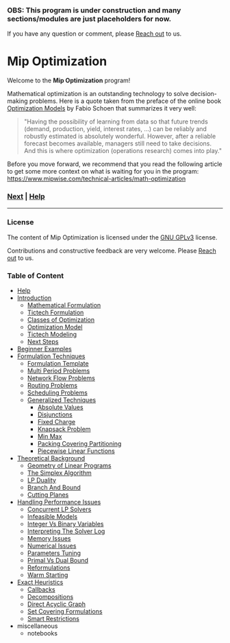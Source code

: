 ### **OBS: This program is under construction and many sections/modules are just placeholders for now.**

If you have any question or comment, please 
[Reach out](https://www.mipwise.com/contact) to us.

# Mip Optimization

Welcome to the **Mip Optimization** program!

Mathematical optimization is an outstanding technology to solve 
decision-making problems. Here is a quote taken from the preface of the online 
book [Optimization Models][optimization_modes_book] by Fabio Schoen that 
summarizes it very well: 

>"Having the possibility of learning from data so that future trends (demand,
production, yield, interest rates, …) can be reliably and robustly estimated 
is absolutely wonderful. However, after a reliable forecast becomes 
available, managers still need to take decisions. And this is where 
optimization (operations research) comes into play."

Before you move forward, we recommend that you read the following article to 
get some more context on what is waiting for you in the program:
https://www.mipwise.com/technical-articles/math-optimization

[optimization_modes_book]: https://webgol.dinfo.unifi.it/OptimizationModels/contents.html

### [Next][next] | [Help][help]

[next]: 1_introduction/README.md
[help]: 0_help/README.md

---

### License
The content of Mip Optimization is licensed under the [GNU GPLv3](LICENSE) 
license.

Contributions and constructive feedback are very welcome. 
Please [Reach out](https://www.mipwise.com/contact) to us.

### Table of Content
- [Help](./0_help/README.md)
- [Introduction](./1_introduction/README.md)
	- [Mathematical Formulation](./1_introduction/1_mathematical_formulation/README.md)
	- [Tictech Formulation](./1_introduction/2_tictech_formulation/README.md)
	- [Classes of Optimization](./1_introduction/3_classes_of_optimization/README.md)
	- [Optimization Model](./1_introduction/4_optimization_model/README.md)
	- [Tictech Modeling](./1_introduction/5_tictech_modeling/README.md)
	- [Next Steps](./1_introduction/next_steps/README.md)
- [Beginner Examples](./2_beginner_examples/README.md)
- [Formulation Techniques](./3_formulation_techniques/README.md)
	- [Formulation Template](./3_formulation_techniques/0_formulation_template/README.md)
	- [Multi Period Problems](./3_formulation_techniques/1_multi_period_problems/README.md)
	- [Network Flow Problems](./3_formulation_techniques/2_network_flow_problems/README.md)
	- [Routing Problems](./3_formulation_techniques/3_routing_problems/README.md)
	- [Scheduling Problems](./3_formulation_techniques/4_scheduling_problems/README.md)
	- [Generalized Techniques](./3_formulation_techniques/5_generalized_techniques/README.md)
		- [Absolute Values](./3_formulation_techniques/5_generalized_techniques/absolute_values/README.md)
		- [Disjunctions](./3_formulation_techniques/5_generalized_techniques/disjunctions/README.md)
		- [Fixed Charge](./3_formulation_techniques/5_generalized_techniques/fixed_charge/README.md)
		- [Knapsack Problem](./3_formulation_techniques/5_generalized_techniques/knapsack_problem/README.md)
		- [Min Max](./3_formulation_techniques/5_generalized_techniques/min_max/README.md)
		- [Packing Covering Partitioning](./3_formulation_techniques/5_generalized_techniques/packing_covering_partitioning/README.md)
		- [Piecewise Linear Functions](./3_formulation_techniques/5_generalized_techniques/piecewise_linear_functions/README.md)
- [Theoretical Background](./4_theoretical_background/README.md)
	- [Geometry of Linear Programs](./4_theoretical_background/1_geometry_of_linear_programs/README.md)
	- [The Simplex Algorithm](./4_theoretical_background/2_the_simplex_algorithm/README.md)
	- [LP Duality](./4_theoretical_background/3_lp_duality/README.md)
	- [Branch And Bound](./4_theoretical_background/4_branch_and_bound/README.md)
	- [Cutting Planes](./4_theoretical_background/5_cutting_planes/README.md)
- [Handling Performance Issues](./5_handling_performance_issues/README.md)
	- [Concurrent LP Solvers](./5_handling_performance_issues/concurrent_lp_solvers/README.md)
	- [Infeasible Models](./5_handling_performance_issues/infeasible_models/README.md)
	- [Integer Vs Binary Variables](./5_handling_performance_issues/integer_vs_binary_variables/README.md)
	- [Interpreting The Solver Log](./5_handling_performance_issues/interpreting_the_solver_log/README.md)
	- [Memory Issues](./5_handling_performance_issues/memory_issues/README.md)
	- [Numerical Issues](./5_handling_performance_issues/numerical_issues/README.md)
	- [Parameters Tuning](./5_handling_performance_issues/parameters_tuning/README.md)
	- [Primal Vs Dual Bound](./5_handling_performance_issues/primal_vs_dual_bound/README.md)
	- [Reformulations](./5_handling_performance_issues/reformulations/README.md)
	- [Warm Starting](./5_handling_performance_issues/warm_starting/README.md)
- [Exact Heuristics](./6_exact_heuristics/README.md)
	- [Callbacks](./6_exact_heuristics/callbacks/README.md)
	- [Decompositions](./6_exact_heuristics/decompositions/README.md)
	- [Direct Acyclic Graph](./6_exact_heuristics/direct_acyclic_graph/README.md)
	- [Set Covering Formulations](./6_exact_heuristics/set_covering_formulations/README.md)
	- [Smart Restrictions](./6_exact_heuristics/smart_restrictions/README.md)
- miscellaneous
	- notebooks